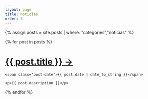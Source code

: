 ```yaml
---
layout: page
title: noticias
order: 3
---
```


{% assign posts = site.posts | where: "categories","noticias" %}

<div class="posts">
  {% for post in posts %}
  <div class="post">
    <h1 class="post-title">
      <a href="{{ post.url }}">
        {{ post.title }} →
      </a>
    </h1>

    <span class="post-date">{{ post.date | date_to_string }}</span>

    <p>{{ post.description }}</p>

  </div>
  {% endfor %}
</div>